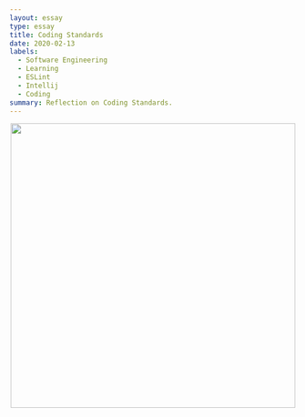 ```yaml
---
layout: essay
type: essay
title: Coding Standards
date: 2020-02-13
labels:
  - Software Engineering
  - Learning
  - ESLint
  - Intellij
  - Coding
summary: Reflection on Coding Standards.
---
```

<p align='center'>  
<img src='https://miro.medium.com/max/1366/1*LyZcwuLWv2FArOumCxobpA.png' width='500'/>
</p>
